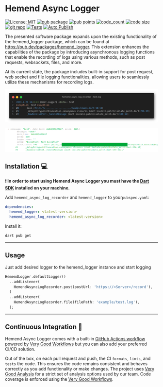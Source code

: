 # Hemend Async Logger

[![License: MIT][license_badge]][license_link]
[![pub package](https://img.shields.io/pub/v/hemend_async_log_recorder?color=blue)][pub_link]
[![pub points](https://img.shields.io/pub/points/hemend_async_log_recorder)][pub_link]
[![code_count](https://img.shields.io/github/languages/top/fmotalleb/hemend_async_log_recorder?color=green&label=pure%20dart)][pub_link]
[![code size](https://img.shields.io/github/languages/code-size/fmotalleb/hemend_async_log_recorder)][git_link]
[![git repo](https://img.shields.io/pub/v/hemend_async_log_recorder?color=blue&label=git)][git_link]
[![Tests](https://github.com/FMotalleb/hemend_async_log_recorder/actions/workflows/main.yaml/badge.svg)](https://github.com/FMotalleb/hemend_async_log_recorder/actions/workflows/main.yaml)
[![Auto Publish](https://github.com/FMotalleb/hemend_async_log_recorder/actions/workflows/publish.yaml/badge.svg)](https://github.com/FMotalleb/hemend_async_log_recorder/actions/workflows/publish.yaml)

The presented software package expands upon the existing functionality of the hemend_logger package, which can be found at <https://pub.dev/packages/hemend_logger>. This extension enhances the capabilities of the package by introducing asynchronous logging functions that enable the recording of logs using various methods, such as post requests, websockets, files, and more.

At its current state, the package includes built-in support for post request, web socket and file logging functionalities, allowing users to seamlessly utilize these mechanisms for recording logs.

![File Recorder](./assets/file.png "Default File Recorder")

![Post Recorder](./assets/request.png "Default Post Recorder")

## Installation 💻

**❗ In order to start using Hemend Async Logger you must have the [Dart SDK][dart_install_link] installed on your machine.**

Add `hemend_async_log_recorder` and `hemend_logger` to your`pubspec.yaml`:

```yaml
dependencies:
  hemend_logger: <latest-version>
  hemend_async_log_recorder: <latest-version>
```

Install it:

```sh
dart pub get
```

---

## Usage

Just add desired logger to the hemend_logger instance and start logging

```dart
HemendLogger.defaultLogger()
  ..addListener(
    HemendAsyncLogRecorder.post(postUrl: 'https://<Server>/record'),
  )
  ..addListener(
    HemendAsyncLogRecorder.file(filePath: 'example/test.log'),
  );
```

---

## Continuous Integration 🤖

Hemend Async Logger comes with a built-in [GitHub Actions workflow][github_actions_link] powered by [Very Good Workflows][very_good_workflows_link] but you can also add your preferred CI/CD solution.

Out of the box, on each pull request and push, the CI `formats`, `lints`, and `tests` the code. This ensures the code remains consistent and behaves correctly as you add functionality or make changes. The project uses [Very Good Analysis][very_good_analysis_link] for a strict set of analysis options used by our team. Code coverage is enforced using the [Very Good Workflows][very_good_coverage_link].

[dart_install_link]: https://dart.dev/get-dart
[github_actions_link]: https://docs.github.com/en/actions/learn-github-actions
[license_badge]: https://img.shields.io/badge/license-MIT-blue.svg
[license_link]: https://opensource.org/licenses/MIT
[very_good_analysis_link]: https://pub.dev/packages/very_good_analysis
[very_good_coverage_link]: https://github.com/marketplace/actions/very-good-coverage
[very_good_workflows_link]: https://github.com/VeryGoodOpenSource/very_good_workflows
[git_link]: https://github.com/FMotalleb/hemend_async_log_recorder
[pub_link]: https://pub.dev/packages/hemend_async_log_recorder
